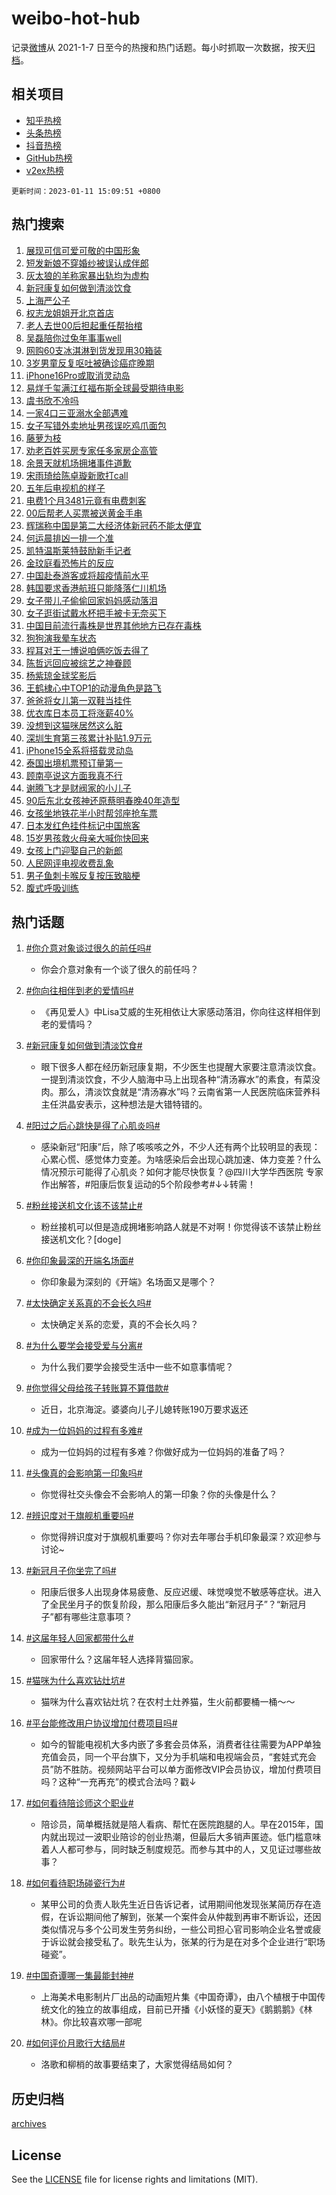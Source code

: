 # weibo-hot-hub

记录[微博](https://www.weibo.com)从 2021-1-7 日至今的热搜和热门话题。每小时抓取一次数据，按天[归档](archives)。

## 相关项目

- [知乎热榜](https://github.com/lonnyzhang423/zhihu-hot-hub)
- [头条热榜](https://github.com/lonnyzhang423/toutiao-hot-hub)
- [抖音热榜](https://github.com/lonnyzhang423/douyin-hot-hub)
- [GitHub热榜](https://github.com/lonnyzhang423/github-hot-hub)
- [v2ex热榜](https://github.com/lonnyzhang423/v2ex-hot-hub)


`更新时间：2023-01-11 15:09:51 +0800`

## 热门搜索

1. [展现可信可爱可敬的中国形象](https://m.weibo.cn/search?containerid=100103type%3D1%26t%3D10%26q%3D%23%E5%B1%95%E7%8E%B0%E5%8F%AF%E4%BF%A1%E5%8F%AF%E7%88%B1%E5%8F%AF%E6%95%AC%E7%9A%84%E4%B8%AD%E5%9B%BD%E5%BD%A2%E8%B1%A1%23&stream_entry_id=51&isnewpage=1&extparam=seat%3D1%26c_type%3D51%26cate%3D10103%26pos%3D0%26dgr%3D0%26filter_type%3Drealtimehot%26display_time%3D1673420990%26pre_seqid%3D167342099007393187528&luicode=10000011&lfid=106003type%253D25%2526t%253D3%2526disable_hot%253D1%2526filter_type%253Drealtimehot)
1. [短发新娘不穿婚纱被误认成伴郎](https://m.weibo.cn/search?containerid=100103type%3D1%26t%3D10%26q%3D%23%E7%9F%AD%E5%8F%91%E6%96%B0%E5%A8%98%E4%B8%8D%E7%A9%BF%E5%A9%9A%E7%BA%B1%E8%A2%AB%E8%AF%AF%E8%AE%A4%E6%88%90%E4%BC%B4%E9%83%8E%23&stream_entry_id=31&isnewpage=1&extparam=seat%3D1%26dgr%3D0%26realpos%3D1%26pos%3D0%26flag%3D2%26lcate%3D5001%26c_type%3D31%26cate%3D5001%26q%3D%2523%25E7%259F%25AD%25E5%258F%2591%25E6%2596%25B0%25E5%25A8%2598%25E4%25B8%258D%25E7%25A9%25BF%25E5%25A9%259A%25E7%25BA%25B1%25E8%25A2%25AB%25E8%25AF%25AF%25E8%25AE%25A4%25E6%2588%2590%25E4%25BC%25B4%25E9%2583%258E%2523%26band_rank%3D1%26stream_entry_id%3D31%26filter_type%3Drealtimehot%26display_time%3D1673420990%26pre_seqid%3D167342099007393187528&luicode=10000011&lfid=106003type%253D25%2526t%253D3%2526disable_hot%253D1%2526filter_type%253Drealtimehot)
1. [灰太狼的羊称家暴出轨均为虚构](https://m.weibo.cn/search?containerid=100103type%3D1%26t%3D10%26q%3D%23%E7%81%B0%E5%A4%AA%E7%8B%BC%E7%9A%84%E7%BE%8A%E7%A7%B0%E5%AE%B6%E6%9A%B4%E5%87%BA%E8%BD%A8%E5%9D%87%E4%B8%BA%E8%99%9A%E6%9E%84%23&stream_entry_id=31&isnewpage=1&extparam=seat%3D1%26dgr%3D0%26realpos%3D2%26pos%3D1%26flag%3D0%26lcate%3D5001%26c_type%3D31%26cate%3D5001%26q%3D%2523%25E7%2581%25B0%25E5%25A4%25AA%25E7%258B%25BC%25E7%259A%2584%25E7%25BE%258A%25E7%25A7%25B0%25E5%25AE%25B6%25E6%259A%25B4%25E5%2587%25BA%25E8%25BD%25A8%25E5%259D%2587%25E4%25B8%25BA%25E8%2599%259A%25E6%259E%2584%2523%26band_rank%3D2%26stream_entry_id%3D31%26filter_type%3Drealtimehot%26display_time%3D1673420990%26pre_seqid%3D167342099007393187528&luicode=10000011&lfid=106003type%253D25%2526t%253D3%2526disable_hot%253D1%2526filter_type%253Drealtimehot)
1. [新冠康复如何做到清淡饮食](https://m.weibo.cn/search?containerid=100103type%3D1%26t%3D10%26q%3D%23%E6%96%B0%E5%86%A0%E5%BA%B7%E5%A4%8D%E5%A6%82%E4%BD%95%E5%81%9A%E5%88%B0%E6%B8%85%E6%B7%A1%E9%A5%AE%E9%A3%9F%23&stream_entry_id=31&isnewpage=1&extparam=seat%3D1%26dgr%3D0%26realpos%3D3%26pos%3D2%26flag%3D0%26lcate%3D5001%26c_type%3D31%26cate%3D5001%26q%3D%2523%25E6%2596%25B0%25E5%2586%25A0%25E5%25BA%25B7%25E5%25A4%258D%25E5%25A6%2582%25E4%25BD%2595%25E5%2581%259A%25E5%2588%25B0%25E6%25B8%2585%25E6%25B7%25A1%25E9%25A5%25AE%25E9%25A3%259F%2523%26band_rank%3D3%26stream_entry_id%3D31%26filter_type%3Drealtimehot%26display_time%3D1673420990%26pre_seqid%3D167342099007393187528&luicode=10000011&lfid=106003type%253D25%2526t%253D3%2526disable_hot%253D1%2526filter_type%253Drealtimehot)
1. [上海严公子](https://m.weibo.cn/search?containerid=100103type%3D1%26t%3D10%26q%3D%23%E4%B8%8A%E6%B5%B7%E4%B8%A5%E5%85%AC%E5%AD%90%23&stream_entry_id=31&isnewpage=1&extparam=seat%3D1%26dgr%3D0%26realpos%3D4%26pos%3D3%26flag%3D1%26lcate%3D5001%26c_type%3D31%26cate%3D5001%26q%3D%2523%25E4%25B8%258A%25E6%25B5%25B7%25E4%25B8%25A5%25E5%2585%25AC%25E5%25AD%2590%2523%26band_rank%3D4%26stream_entry_id%3D31%26filter_type%3Drealtimehot%26display_time%3D1673420990%26pre_seqid%3D167342099007393187528&luicode=10000011&lfid=106003type%253D25%2526t%253D3%2526disable_hot%253D1%2526filter_type%253Drealtimehot)
1. [权志龙姐姐开北京首店](https://m.weibo.cn/search?containerid=100103type%3D1%26t%3D10%26q%3D%23%E6%9D%83%E5%BF%97%E9%BE%99%E5%A7%90%E5%A7%90%E5%BC%80%E5%8C%97%E4%BA%AC%E9%A6%96%E5%BA%97%23&stream_entry_id=31&isnewpage=1&extparam=seat%3D1%26dgr%3D0%26realpos%3D5%26pos%3D4%26flag%3D2%26lcate%3D5001%26c_type%3D31%26cate%3D5001%26q%3D%2523%25E6%259D%2583%25E5%25BF%2597%25E9%25BE%2599%25E5%25A7%2590%25E5%25A7%2590%25E5%25BC%2580%25E5%258C%2597%25E4%25BA%25AC%25E9%25A6%2596%25E5%25BA%2597%2523%26band_rank%3D5%26stream_entry_id%3D31%26filter_type%3Drealtimehot%26display_time%3D1673420990%26pre_seqid%3D167342099007393187528&luicode=10000011&lfid=106003type%253D25%2526t%253D3%2526disable_hot%253D1%2526filter_type%253Drealtimehot)
1. [老人去世00后担起重任帮抬棺](https://m.weibo.cn/search?containerid=100103type%3D1%26t%3D10%26q%3D%23%E8%80%81%E4%BA%BA%E5%8E%BB%E4%B8%9600%E5%90%8E%E6%8B%85%E8%B5%B7%E9%87%8D%E4%BB%BB%E5%B8%AE%E6%8A%AC%E6%A3%BA%23&stream_entry_id=31&isnewpage=1&extparam=seat%3D1%26dgr%3D0%26realpos%3D6%26pos%3D5%26flag%3D1%26lcate%3D5001%26c_type%3D31%26cate%3D5001%26q%3D%2523%25E8%2580%2581%25E4%25BA%25BA%25E5%258E%25BB%25E4%25B8%259600%25E5%2590%258E%25E6%258B%2585%25E8%25B5%25B7%25E9%2587%258D%25E4%25BB%25BB%25E5%25B8%25AE%25E6%258A%25AC%25E6%25A3%25BA%2523%26band_rank%3D6%26stream_entry_id%3D31%26filter_type%3Drealtimehot%26display_time%3D1673420990%26pre_seqid%3D167342099007393187528&luicode=10000011&lfid=106003type%253D25%2526t%253D3%2526disable_hot%253D1%2526filter_type%253Drealtimehot)
1. [吴磊陪你过兔年事事well](https://m.weibo.cn/search?containerid=100103type%3D1%26t%3D10%26q%3D%23%E5%90%B4%E7%A3%8A%E9%99%AA%E4%BD%A0%E8%BF%87%E5%85%94%E5%B9%B4%E4%BA%8B%E4%BA%8Bwell%23&stream_entry_id=31&isnewpage=1&extparam=seat%3D1%26dgr%3D0%26pos%3D6%26topic_ad%3D1%26lcate%3D5001%26c_type%3D31%26adid%3D177649%26cate%3D5001%26q%3D%2523%25E5%2590%25B4%25E7%25A3%258A%25E9%2599%25AA%25E4%25BD%25A0%25E8%25BF%2587%25E5%2585%2594%25E5%25B9%25B4%25E4%25BA%258B%25E4%25BA%258Bwell%2523%26band_rank%3D7%26stream_entry_id%3D31%26filter_type%3Drealtimehot%26display_time%3D1673420990%26pre_seqid%3D167342099007393187528&luicode=10000011&lfid=106003type%253D25%2526t%253D3%2526disable_hot%253D1%2526filter_type%253Drealtimehot)
1. [网购60支冰淇淋到货发现用30箱装](https://m.weibo.cn/search?containerid=100103type%3D1%26t%3D10%26q%3D%23%E7%BD%91%E8%B4%AD60%E6%94%AF%E5%86%B0%E6%B7%87%E6%B7%8B%E5%88%B0%E8%B4%A7%E5%8F%91%E7%8E%B0%E7%94%A830%E7%AE%B1%E8%A3%85%23&stream_entry_id=31&isnewpage=1&extparam=seat%3D1%26dgr%3D0%26realpos%3D7%26pos%3D7%26flag%3D0%26lcate%3D5001%26c_type%3D31%26cate%3D5001%26q%3D%2523%25E7%25BD%2591%25E8%25B4%25AD60%25E6%2594%25AF%25E5%2586%25B0%25E6%25B7%2587%25E6%25B7%258B%25E5%2588%25B0%25E8%25B4%25A7%25E5%258F%2591%25E7%258E%25B0%25E7%2594%25A830%25E7%25AE%25B1%25E8%25A3%2585%2523%26band_rank%3D7%26stream_entry_id%3D31%26filter_type%3Drealtimehot%26display_time%3D1673420990%26pre_seqid%3D167342099007393187528&luicode=10000011&lfid=106003type%253D25%2526t%253D3%2526disable_hot%253D1%2526filter_type%253Drealtimehot)
1. [3岁男童反复呕吐被确诊癌症晚期](https://m.weibo.cn/search?containerid=100103type%3D1%26t%3D10%26q%3D%233%E5%B2%81%E7%94%B7%E7%AB%A5%E5%8F%8D%E5%A4%8D%E5%91%95%E5%90%90%E8%A2%AB%E7%A1%AE%E8%AF%8A%E7%99%8C%E7%97%87%E6%99%9A%E6%9C%9F%23&stream_entry_id=31&isnewpage=1&extparam=seat%3D1%26dgr%3D0%26realpos%3D8%26pos%3D8%26flag%3D0%26lcate%3D5001%26c_type%3D31%26cate%3D5001%26q%3D%25233%25E5%25B2%2581%25E7%2594%25B7%25E7%25AB%25A5%25E5%258F%258D%25E5%25A4%258D%25E5%2591%2595%25E5%2590%2590%25E8%25A2%25AB%25E7%25A1%25AE%25E8%25AF%258A%25E7%2599%258C%25E7%2597%2587%25E6%2599%259A%25E6%259C%259F%2523%26band_rank%3D8%26stream_entry_id%3D31%26filter_type%3Drealtimehot%26display_time%3D1673420990%26pre_seqid%3D167342099007393187528&luicode=10000011&lfid=106003type%253D25%2526t%253D3%2526disable_hot%253D1%2526filter_type%253Drealtimehot)
1. [iPhone16Pro或取消灵动岛](https://m.weibo.cn/search?containerid=100103type%3D1%26t%3D10%26q%3D%23iPhone16Pro%E6%88%96%E5%8F%96%E6%B6%88%E7%81%B5%E5%8A%A8%E5%B2%9B%23&stream_entry_id=31&isnewpage=1&extparam=seat%3D1%26dgr%3D0%26realpos%3D9%26pos%3D9%26flag%3D2%26lcate%3D5001%26c_type%3D31%26cate%3D5001%26q%3D%2523iPhone16Pro%25E6%2588%2596%25E5%258F%2596%25E6%25B6%2588%25E7%2581%25B5%25E5%258A%25A8%25E5%25B2%259B%2523%26band_rank%3D9%26stream_entry_id%3D31%26filter_type%3Drealtimehot%26display_time%3D1673420990%26pre_seqid%3D167342099007393187528&luicode=10000011&lfid=106003type%253D25%2526t%253D3%2526disable_hot%253D1%2526filter_type%253Drealtimehot)
1. [易烊千玺满江红福布斯全球最受期待电影](https://m.weibo.cn/search?containerid=100103type%3D1%26t%3D10%26q%3D%23%E6%98%93%E7%83%8A%E5%8D%83%E7%8E%BA%E6%BB%A1%E6%B1%9F%E7%BA%A2%E7%A6%8F%E5%B8%83%E6%96%AF%E5%85%A8%E7%90%83%E6%9C%80%E5%8F%97%E6%9C%9F%E5%BE%85%E7%94%B5%E5%BD%B1%23&stream_entry_id=31&isnewpage=1&extparam=seat%3D1%26dgr%3D0%26realpos%3D10%26pos%3D10%26flag%3D1%26lcate%3D5001%26c_type%3D31%26cate%3D5001%26q%3D%2523%25E6%2598%2593%25E7%2583%258A%25E5%258D%2583%25E7%258E%25BA%25E6%25BB%25A1%25E6%25B1%259F%25E7%25BA%25A2%25E7%25A6%258F%25E5%25B8%2583%25E6%2596%25AF%25E5%2585%25A8%25E7%2590%2583%25E6%259C%2580%25E5%258F%2597%25E6%259C%259F%25E5%25BE%2585%25E7%2594%25B5%25E5%25BD%25B1%2523%26band_rank%3D10%26stream_entry_id%3D31%26filter_type%3Drealtimehot%26display_time%3D1673420990%26pre_seqid%3D167342099007393187528&luicode=10000011&lfid=106003type%253D25%2526t%253D3%2526disable_hot%253D1%2526filter_type%253Drealtimehot)
1. [虞书欣不冷吗](https://m.weibo.cn/search?containerid=100103type%3D1%26t%3D10%26q%3D%23%E8%99%9E%E4%B9%A6%E6%AC%A3%E4%B8%8D%E5%86%B7%E5%90%97%23&stream_entry_id=31&isnewpage=1&extparam=seat%3D1%26dgr%3D0%26realpos%3D11%26pos%3D11%26flag%3D1%26lcate%3D5001%26c_type%3D31%26cate%3D5001%26q%3D%2523%25E8%2599%259E%25E4%25B9%25A6%25E6%25AC%25A3%25E4%25B8%258D%25E5%2586%25B7%25E5%2590%2597%2523%26band_rank%3D11%26stream_entry_id%3D31%26filter_type%3Drealtimehot%26display_time%3D1673420990%26pre_seqid%3D167342099007393187528&luicode=10000011&lfid=106003type%253D25%2526t%253D3%2526disable_hot%253D1%2526filter_type%253Drealtimehot)
1. [一家4口三亚溺水全部遇难](https://m.weibo.cn/search?containerid=100103type%3D1%26t%3D10%26q%3D%23%E4%B8%80%E5%AE%B64%E5%8F%A3%E4%B8%89%E4%BA%9A%E6%BA%BA%E6%B0%B4%E5%85%A8%E9%83%A8%E9%81%87%E9%9A%BE%23&stream_entry_id=31&isnewpage=1&extparam=seat%3D1%26dgr%3D0%26realpos%3D12%26pos%3D12%26flag%3D2%26lcate%3D5001%26c_type%3D31%26cate%3D5001%26q%3D%2523%25E4%25B8%2580%25E5%25AE%25B64%25E5%258F%25A3%25E4%25B8%2589%25E4%25BA%259A%25E6%25BA%25BA%25E6%25B0%25B4%25E5%2585%25A8%25E9%2583%25A8%25E9%2581%2587%25E9%259A%25BE%2523%26band_rank%3D12%26stream_entry_id%3D31%26filter_type%3Drealtimehot%26display_time%3D1673420990%26pre_seqid%3D167342099007393187528&luicode=10000011&lfid=106003type%253D25%2526t%253D3%2526disable_hot%253D1%2526filter_type%253Drealtimehot)
1. [女子写错外卖地址男孩误吃鸡爪面包](https://m.weibo.cn/search?containerid=100103type%3D1%26t%3D10%26q%3D%23%E5%A5%B3%E5%AD%90%E5%86%99%E9%94%99%E5%A4%96%E5%8D%96%E5%9C%B0%E5%9D%80%E7%94%B7%E5%AD%A9%E8%AF%AF%E5%90%83%E9%B8%A1%E7%88%AA%E9%9D%A2%E5%8C%85%23&stream_entry_id=31&isnewpage=1&extparam=seat%3D1%26dgr%3D0%26realpos%3D13%26pos%3D13%26flag%3D1%26lcate%3D5001%26c_type%3D31%26cate%3D5001%26q%3D%2523%25E5%25A5%25B3%25E5%25AD%2590%25E5%2586%2599%25E9%2594%2599%25E5%25A4%2596%25E5%258D%2596%25E5%259C%25B0%25E5%259D%2580%25E7%2594%25B7%25E5%25AD%25A9%25E8%25AF%25AF%25E5%2590%2583%25E9%25B8%25A1%25E7%2588%25AA%25E9%259D%25A2%25E5%258C%2585%2523%26band_rank%3D13%26stream_entry_id%3D31%26filter_type%3Drealtimehot%26display_time%3D1673420990%26pre_seqid%3D167342099007393187528&luicode=10000011&lfid=106003type%253D25%2526t%253D3%2526disable_hot%253D1%2526filter_type%253Drealtimehot)
1. [藤萝为枝](https://m.weibo.cn/search?containerid=100103type%3D1%26t%3D10%26q%3D%E8%97%A4%E8%90%9D%E4%B8%BA%E6%9E%9D&stream_entry_id=31&isnewpage=1&extparam=seat%3D1%26dgr%3D0%26realpos%3D14%26pos%3D14%26flag%3D0%26lcate%3D5001%26c_type%3D31%26cate%3D5001%26q%3D%25E8%2597%25A4%25E8%2590%259D%25E4%25B8%25BA%25E6%259E%259D%26band_rank%3D14%26stream_entry_id%3D31%26filter_type%3Drealtimehot%26display_time%3D1673420990%26pre_seqid%3D167342099007393187528&luicode=10000011&lfid=106003type%253D25%2526t%253D3%2526disable_hot%253D1%2526filter_type%253Drealtimehot)
1. [劝老百姓买房专家任多家房企高管](https://m.weibo.cn/search?containerid=100103type%3D1%26t%3D10%26q%3D%23%E5%8A%9D%E8%80%81%E7%99%BE%E5%A7%93%E4%B9%B0%E6%88%BF%E4%B8%93%E5%AE%B6%E4%BB%BB%E5%A4%9A%E5%AE%B6%E6%88%BF%E4%BC%81%E9%AB%98%E7%AE%A1%23&stream_entry_id=31&isnewpage=1&extparam=seat%3D1%26dgr%3D0%26realpos%3D15%26pos%3D15%26flag%3D1%26lcate%3D5001%26c_type%3D31%26cate%3D5001%26q%3D%2523%25E5%258A%259D%25E8%2580%2581%25E7%2599%25BE%25E5%25A7%2593%25E4%25B9%25B0%25E6%2588%25BF%25E4%25B8%2593%25E5%25AE%25B6%25E4%25BB%25BB%25E5%25A4%259A%25E5%25AE%25B6%25E6%2588%25BF%25E4%25BC%2581%25E9%25AB%2598%25E7%25AE%25A1%2523%26band_rank%3D15%26stream_entry_id%3D31%26filter_type%3Drealtimehot%26display_time%3D1673420990%26pre_seqid%3D167342099007393187528&luicode=10000011&lfid=106003type%253D25%2526t%253D3%2526disable_hot%253D1%2526filter_type%253Drealtimehot)
1. [余景天就机场拥堵事件道歉](https://m.weibo.cn/search?containerid=100103type%3D1%26t%3D10%26q%3D%23%E4%BD%99%E6%99%AF%E5%A4%A9%E5%B0%B1%E6%9C%BA%E5%9C%BA%E6%8B%A5%E5%A0%B5%E4%BA%8B%E4%BB%B6%E9%81%93%E6%AD%89%23&stream_entry_id=31&isnewpage=1&extparam=seat%3D1%26dgr%3D0%26realpos%3D16%26pos%3D16%26flag%3D2%26lcate%3D5001%26c_type%3D31%26cate%3D5001%26q%3D%2523%25E4%25BD%2599%25E6%2599%25AF%25E5%25A4%25A9%25E5%25B0%25B1%25E6%259C%25BA%25E5%259C%25BA%25E6%258B%25A5%25E5%25A0%25B5%25E4%25BA%258B%25E4%25BB%25B6%25E9%2581%2593%25E6%25AD%2589%2523%26band_rank%3D16%26stream_entry_id%3D31%26filter_type%3Drealtimehot%26display_time%3D1673420990%26pre_seqid%3D167342099007393187528&luicode=10000011&lfid=106003type%253D25%2526t%253D3%2526disable_hot%253D1%2526filter_type%253Drealtimehot)
1. [宋雨琦给陈卓璇新歌打call](https://m.weibo.cn/search?containerid=100103type%3D1%26t%3D10%26q%3D%23%E5%AE%8B%E9%9B%A8%E7%90%A6%E7%BB%99%E9%99%88%E5%8D%93%E7%92%87%E6%96%B0%E6%AD%8C%E6%89%93call%23&stream_entry_id=31&isnewpage=1&extparam=seat%3D1%26dgr%3D0%26realpos%3D17%26pos%3D17%26flag%3D1%26lcate%3D5001%26c_type%3D31%26cate%3D5001%26q%3D%2523%25E5%25AE%258B%25E9%259B%25A8%25E7%2590%25A6%25E7%25BB%2599%25E9%2599%2588%25E5%258D%2593%25E7%2592%2587%25E6%2596%25B0%25E6%25AD%258C%25E6%2589%2593call%2523%26band_rank%3D17%26stream_entry_id%3D31%26filter_type%3Drealtimehot%26display_time%3D1673420990%26pre_seqid%3D167342099007393187528&luicode=10000011&lfid=106003type%253D25%2526t%253D3%2526disable_hot%253D1%2526filter_type%253Drealtimehot)
1. [五年后电视机的样子](https://m.weibo.cn/search?containerid=100103type%3D1%26t%3D10%26q%3D%23%E4%BA%94%E5%B9%B4%E5%90%8E%E7%94%B5%E8%A7%86%E6%9C%BA%E7%9A%84%E6%A0%B7%E5%AD%90%23&stream_entry_id=31&isnewpage=1&extparam=seat%3D1%26dgr%3D0%26realpos%3D18%26pos%3D18%26flag%3D1%26lcate%3D5001%26c_type%3D31%26cate%3D5001%26q%3D%2523%25E4%25BA%2594%25E5%25B9%25B4%25E5%2590%258E%25E7%2594%25B5%25E8%25A7%2586%25E6%259C%25BA%25E7%259A%2584%25E6%25A0%25B7%25E5%25AD%2590%2523%26band_rank%3D18%26stream_entry_id%3D31%26filter_type%3Drealtimehot%26display_time%3D1673420990%26pre_seqid%3D167342099007393187528&luicode=10000011&lfid=106003type%253D25%2526t%253D3%2526disable_hot%253D1%2526filter_type%253Drealtimehot)
1. [电费1个月3481元竟有电费刺客](https://m.weibo.cn/search?containerid=100103type%3D1%26t%3D10%26q%3D%23%E7%94%B5%E8%B4%B91%E4%B8%AA%E6%9C%883481%E5%85%83%E7%AB%9F%E6%9C%89%E7%94%B5%E8%B4%B9%E5%88%BA%E5%AE%A2%23&stream_entry_id=31&isnewpage=1&extparam=seat%3D1%26dgr%3D0%26realpos%3D19%26pos%3D19%26flag%3D2%26lcate%3D5001%26c_type%3D31%26cate%3D5001%26q%3D%2523%25E7%2594%25B5%25E8%25B4%25B91%25E4%25B8%25AA%25E6%259C%25883481%25E5%2585%2583%25E7%25AB%259F%25E6%259C%2589%25E7%2594%25B5%25E8%25B4%25B9%25E5%2588%25BA%25E5%25AE%25A2%2523%26band_rank%3D19%26stream_entry_id%3D31%26filter_type%3Drealtimehot%26display_time%3D1673420990%26pre_seqid%3D167342099007393187528&luicode=10000011&lfid=106003type%253D25%2526t%253D3%2526disable_hot%253D1%2526filter_type%253Drealtimehot)
1. [00后帮老人买票被送黄金手串](https://m.weibo.cn/search?containerid=100103type%3D1%26t%3D10%26q%3D%2300%E5%90%8E%E5%B8%AE%E8%80%81%E4%BA%BA%E4%B9%B0%E7%A5%A8%E8%A2%AB%E9%80%81%E9%BB%84%E9%87%91%E6%89%8B%E4%B8%B2%23&stream_entry_id=31&isnewpage=1&extparam=seat%3D1%26dgr%3D0%26realpos%3D20%26pos%3D20%26flag%3D1%26lcate%3D5001%26c_type%3D31%26cate%3D5001%26q%3D%252300%25E5%2590%258E%25E5%25B8%25AE%25E8%2580%2581%25E4%25BA%25BA%25E4%25B9%25B0%25E7%25A5%25A8%25E8%25A2%25AB%25E9%2580%2581%25E9%25BB%2584%25E9%2587%2591%25E6%2589%258B%25E4%25B8%25B2%2523%26band_rank%3D20%26stream_entry_id%3D31%26filter_type%3Drealtimehot%26display_time%3D1673420990%26pre_seqid%3D167342099007393187528&luicode=10000011&lfid=106003type%253D25%2526t%253D3%2526disable_hot%253D1%2526filter_type%253Drealtimehot)
1. [辉瑞称中国是第二大经济体新冠药不能太便宜](https://m.weibo.cn/search?containerid=100103type%3D1%26t%3D10%26q%3D%23%E8%BE%89%E7%91%9E%E7%A7%B0%E4%B8%AD%E5%9B%BD%E6%98%AF%E7%AC%AC%E4%BA%8C%E5%A4%A7%E7%BB%8F%E6%B5%8E%E4%BD%93%E6%96%B0%E5%86%A0%E8%8D%AF%E4%B8%8D%E8%83%BD%E5%A4%AA%E4%BE%BF%E5%AE%9C%23&stream_entry_id=31&isnewpage=1&extparam=seat%3D1%26dgr%3D0%26realpos%3D21%26pos%3D21%26flag%3D0%26lcate%3D5001%26c_type%3D31%26cate%3D5001%26q%3D%2523%25E8%25BE%2589%25E7%2591%259E%25E7%25A7%25B0%25E4%25B8%25AD%25E5%259B%25BD%25E6%2598%25AF%25E7%25AC%25AC%25E4%25BA%258C%25E5%25A4%25A7%25E7%25BB%258F%25E6%25B5%258E%25E4%25BD%2593%25E6%2596%25B0%25E5%2586%25A0%25E8%258D%25AF%25E4%25B8%258D%25E8%2583%25BD%25E5%25A4%25AA%25E4%25BE%25BF%25E5%25AE%259C%2523%26band_rank%3D21%26stream_entry_id%3D31%26filter_type%3Drealtimehot%26display_time%3D1673420990%26pre_seqid%3D167342099007393187528&luicode=10000011&lfid=106003type%253D25%2526t%253D3%2526disable_hot%253D1%2526filter_type%253Drealtimehot)
1. [何运晨排凶一排一个准](https://m.weibo.cn/search?containerid=100103type%3D1%26t%3D10%26q%3D%23%E4%BD%95%E8%BF%90%E6%99%A8%E6%8E%92%E5%87%B6%E4%B8%80%E6%8E%92%E4%B8%80%E4%B8%AA%E5%87%86%23&stream_entry_id=31&isnewpage=1&extparam=seat%3D1%26dgr%3D0%26realpos%3D22%26pos%3D22%26flag%3D1%26lcate%3D5001%26c_type%3D31%26cate%3D5001%26q%3D%2523%25E4%25BD%2595%25E8%25BF%2590%25E6%2599%25A8%25E6%258E%2592%25E5%2587%25B6%25E4%25B8%2580%25E6%258E%2592%25E4%25B8%2580%25E4%25B8%25AA%25E5%2587%2586%2523%26band_rank%3D22%26stream_entry_id%3D31%26filter_type%3Drealtimehot%26display_time%3D1673420990%26pre_seqid%3D167342099007393187528&luicode=10000011&lfid=106003type%253D25%2526t%253D3%2526disable_hot%253D1%2526filter_type%253Drealtimehot)
1. [凯特温斯莱特鼓励新手记者](https://m.weibo.cn/search?containerid=100103type%3D1%26t%3D10%26q%3D%23%E5%87%AF%E7%89%B9%E6%B8%A9%E6%96%AF%E8%8E%B1%E7%89%B9%E9%BC%93%E5%8A%B1%E6%96%B0%E6%89%8B%E8%AE%B0%E8%80%85%23&stream_entry_id=31&isnewpage=1&extparam=seat%3D1%26dgr%3D0%26realpos%3D23%26pos%3D23%26flag%3D1%26lcate%3D5001%26c_type%3D31%26cate%3D5001%26q%3D%2523%25E5%2587%25AF%25E7%2589%25B9%25E6%25B8%25A9%25E6%2596%25AF%25E8%258E%25B1%25E7%2589%25B9%25E9%25BC%2593%25E5%258A%25B1%25E6%2596%25B0%25E6%2589%258B%25E8%25AE%25B0%25E8%2580%2585%2523%26band_rank%3D23%26stream_entry_id%3D31%26filter_type%3Drealtimehot%26display_time%3D1673420990%26pre_seqid%3D167342099007393187528&luicode=10000011&lfid=106003type%253D25%2526t%253D3%2526disable_hot%253D1%2526filter_type%253Drealtimehot)
1. [金玟庭看恐怖片的反应](https://m.weibo.cn/search?containerid=100103type%3D1%26t%3D10%26q%3D%23%E9%87%91%E7%8E%9F%E5%BA%AD%E7%9C%8B%E6%81%90%E6%80%96%E7%89%87%E7%9A%84%E5%8F%8D%E5%BA%94%23&stream_entry_id=31&isnewpage=1&extparam=seat%3D1%26dgr%3D0%26realpos%3D24%26pos%3D24%26flag%3D1%26lcate%3D5001%26c_type%3D31%26cate%3D5001%26q%3D%2523%25E9%2587%2591%25E7%258E%259F%25E5%25BA%25AD%25E7%259C%258B%25E6%2581%2590%25E6%2580%2596%25E7%2589%2587%25E7%259A%2584%25E5%258F%258D%25E5%25BA%2594%2523%26band_rank%3D24%26stream_entry_id%3D31%26filter_type%3Drealtimehot%26display_time%3D1673420990%26pre_seqid%3D167342099007393187528&luicode=10000011&lfid=106003type%253D25%2526t%253D3%2526disable_hot%253D1%2526filter_type%253Drealtimehot)
1. [中国赴泰游客或将超疫情前水平](https://m.weibo.cn/search?containerid=100103type%3D1%26t%3D10%26q%3D%23%E4%B8%AD%E5%9B%BD%E8%B5%B4%E6%B3%B0%E6%B8%B8%E5%AE%A2%E6%88%96%E5%B0%86%E8%B6%85%E7%96%AB%E6%83%85%E5%89%8D%E6%B0%B4%E5%B9%B3%23&stream_entry_id=31&isnewpage=1&extparam=seat%3D1%26dgr%3D0%26realpos%3D25%26pos%3D25%26flag%3D1%26lcate%3D5001%26c_type%3D31%26cate%3D5001%26q%3D%2523%25E4%25B8%25AD%25E5%259B%25BD%25E8%25B5%25B4%25E6%25B3%25B0%25E6%25B8%25B8%25E5%25AE%25A2%25E6%2588%2596%25E5%25B0%2586%25E8%25B6%2585%25E7%2596%25AB%25E6%2583%2585%25E5%2589%258D%25E6%25B0%25B4%25E5%25B9%25B3%2523%26band_rank%3D25%26stream_entry_id%3D31%26filter_type%3Drealtimehot%26display_time%3D1673420990%26pre_seqid%3D167342099007393187528&luicode=10000011&lfid=106003type%253D25%2526t%253D3%2526disable_hot%253D1%2526filter_type%253Drealtimehot)
1. [韩国要求香港航班只能降落仁川机场](https://m.weibo.cn/search?containerid=100103type%3D1%26t%3D10%26q%3D%23%E9%9F%A9%E5%9B%BD%E8%A6%81%E6%B1%82%E9%A6%99%E6%B8%AF%E8%88%AA%E7%8F%AD%E5%8F%AA%E8%83%BD%E9%99%8D%E8%90%BD%E4%BB%81%E5%B7%9D%E6%9C%BA%E5%9C%BA%23&stream_entry_id=31&isnewpage=1&extparam=seat%3D1%26dgr%3D0%26realpos%3D26%26pos%3D26%26flag%3D0%26lcate%3D5001%26c_type%3D31%26cate%3D5001%26q%3D%2523%25E9%259F%25A9%25E5%259B%25BD%25E8%25A6%2581%25E6%25B1%2582%25E9%25A6%2599%25E6%25B8%25AF%25E8%2588%25AA%25E7%258F%25AD%25E5%258F%25AA%25E8%2583%25BD%25E9%2599%258D%25E8%2590%25BD%25E4%25BB%2581%25E5%25B7%259D%25E6%259C%25BA%25E5%259C%25BA%2523%26band_rank%3D26%26stream_entry_id%3D31%26filter_type%3Drealtimehot%26display_time%3D1673420990%26pre_seqid%3D167342099007393187528&luicode=10000011&lfid=106003type%253D25%2526t%253D3%2526disable_hot%253D1%2526filter_type%253Drealtimehot)
1. [女子带儿子偷偷回家妈妈感动落泪](https://m.weibo.cn/search?containerid=100103type%3D1%26t%3D10%26q%3D%23%E5%A5%B3%E5%AD%90%E5%B8%A6%E5%84%BF%E5%AD%90%E5%81%B7%E5%81%B7%E5%9B%9E%E5%AE%B6%E5%A6%88%E5%A6%88%E6%84%9F%E5%8A%A8%E8%90%BD%E6%B3%AA%23&stream_entry_id=31&isnewpage=1&extparam=seat%3D1%26dgr%3D0%26realpos%3D27%26pos%3D27%26flag%3D1%26lcate%3D5001%26c_type%3D31%26cate%3D5001%26q%3D%2523%25E5%25A5%25B3%25E5%25AD%2590%25E5%25B8%25A6%25E5%2584%25BF%25E5%25AD%2590%25E5%2581%25B7%25E5%2581%25B7%25E5%259B%259E%25E5%25AE%25B6%25E5%25A6%2588%25E5%25A6%2588%25E6%2584%259F%25E5%258A%25A8%25E8%2590%25BD%25E6%25B3%25AA%2523%26band_rank%3D27%26stream_entry_id%3D31%26filter_type%3Drealtimehot%26display_time%3D1673420990%26pre_seqid%3D167342099007393187528&luicode=10000011&lfid=106003type%253D25%2526t%253D3%2526disable_hot%253D1%2526filter_type%253Drealtimehot)
1. [女子逛街试戴水杯把手被卡无奈买下](https://m.weibo.cn/search?containerid=100103type%3D1%26t%3D10%26q%3D%23%E5%A5%B3%E5%AD%90%E9%80%9B%E8%A1%97%E8%AF%95%E6%88%B4%E6%B0%B4%E6%9D%AF%E6%8A%8A%E6%89%8B%E8%A2%AB%E5%8D%A1%E6%97%A0%E5%A5%88%E4%B9%B0%E4%B8%8B%23&stream_entry_id=31&isnewpage=1&extparam=seat%3D1%26dgr%3D0%26realpos%3D28%26pos%3D28%26flag%3D1%26lcate%3D5001%26c_type%3D31%26cate%3D5001%26q%3D%2523%25E5%25A5%25B3%25E5%25AD%2590%25E9%2580%259B%25E8%25A1%2597%25E8%25AF%2595%25E6%2588%25B4%25E6%25B0%25B4%25E6%259D%25AF%25E6%258A%258A%25E6%2589%258B%25E8%25A2%25AB%25E5%258D%25A1%25E6%2597%25A0%25E5%25A5%2588%25E4%25B9%25B0%25E4%25B8%258B%2523%26band_rank%3D28%26stream_entry_id%3D31%26filter_type%3Drealtimehot%26display_time%3D1673420990%26pre_seqid%3D167342099007393187528&luicode=10000011&lfid=106003type%253D25%2526t%253D3%2526disable_hot%253D1%2526filter_type%253Drealtimehot)
1. [中国目前流行毒株是世界其他地方已存在毒株](https://m.weibo.cn/search?containerid=100103type%3D1%26t%3D10%26q%3D%23%E4%B8%AD%E5%9B%BD%E7%9B%AE%E5%89%8D%E6%B5%81%E8%A1%8C%E6%AF%92%E6%A0%AA%E6%98%AF%E4%B8%96%E7%95%8C%E5%85%B6%E4%BB%96%E5%9C%B0%E6%96%B9%E5%B7%B2%E5%AD%98%E5%9C%A8%E6%AF%92%E6%A0%AA%23&stream_entry_id=31&isnewpage=1&extparam=seat%3D1%26dgr%3D0%26realpos%3D29%26pos%3D29%26flag%3D0%26lcate%3D5001%26c_type%3D31%26cate%3D5001%26q%3D%2523%25E4%25B8%25AD%25E5%259B%25BD%25E7%259B%25AE%25E5%2589%258D%25E6%25B5%2581%25E8%25A1%258C%25E6%25AF%2592%25E6%25A0%25AA%25E6%2598%25AF%25E4%25B8%2596%25E7%2595%258C%25E5%2585%25B6%25E4%25BB%2596%25E5%259C%25B0%25E6%2596%25B9%25E5%25B7%25B2%25E5%25AD%2598%25E5%259C%25A8%25E6%25AF%2592%25E6%25A0%25AA%2523%26band_rank%3D29%26stream_entry_id%3D31%26filter_type%3Drealtimehot%26display_time%3D1673420990%26pre_seqid%3D167342099007393187528&luicode=10000011&lfid=106003type%253D25%2526t%253D3%2526disable_hot%253D1%2526filter_type%253Drealtimehot)
1. [狗狗演我晕车状态](https://m.weibo.cn/search?containerid=100103type%3D1%26t%3D10%26q%3D%23%E7%8B%97%E7%8B%97%E6%BC%94%E6%88%91%E6%99%95%E8%BD%A6%E7%8A%B6%E6%80%81%23&stream_entry_id=31&isnewpage=1&extparam=seat%3D1%26dgr%3D0%26realpos%3D30%26pos%3D30%26flag%3D1%26lcate%3D5001%26c_type%3D31%26cate%3D5001%26q%3D%2523%25E7%258B%2597%25E7%258B%2597%25E6%25BC%2594%25E6%2588%2591%25E6%2599%2595%25E8%25BD%25A6%25E7%258A%25B6%25E6%2580%2581%2523%26band_rank%3D30%26stream_entry_id%3D31%26filter_type%3Drealtimehot%26display_time%3D1673420990%26pre_seqid%3D167342099007393187528&luicode=10000011&lfid=106003type%253D25%2526t%253D3%2526disable_hot%253D1%2526filter_type%253Drealtimehot)
1. [程耳对王一博说咱俩吃饭去得了](https://m.weibo.cn/search?containerid=100103type%3D1%26t%3D10%26q%3D%23%E7%A8%8B%E8%80%B3%E5%AF%B9%E7%8E%8B%E4%B8%80%E5%8D%9A%E8%AF%B4%E5%92%B1%E4%BF%A9%E5%90%83%E9%A5%AD%E5%8E%BB%E5%BE%97%E4%BA%86%23&stream_entry_id=31&isnewpage=1&extparam=seat%3D1%26dgr%3D0%26realpos%3D31%26pos%3D31%26flag%3D0%26lcate%3D5001%26c_type%3D31%26cate%3D5001%26q%3D%2523%25E7%25A8%258B%25E8%2580%25B3%25E5%25AF%25B9%25E7%258E%258B%25E4%25B8%2580%25E5%258D%259A%25E8%25AF%25B4%25E5%2592%25B1%25E4%25BF%25A9%25E5%2590%2583%25E9%25A5%25AD%25E5%258E%25BB%25E5%25BE%2597%25E4%25BA%2586%2523%26band_rank%3D31%26stream_entry_id%3D31%26filter_type%3Drealtimehot%26display_time%3D1673420990%26pre_seqid%3D167342099007393187528&luicode=10000011&lfid=106003type%253D25%2526t%253D3%2526disable_hot%253D1%2526filter_type%253Drealtimehot)
1. [陈哲远回应被综艺之神眷顾](https://m.weibo.cn/search?containerid=100103type%3D1%26t%3D10%26q%3D%23%E9%99%88%E5%93%B2%E8%BF%9C%E5%9B%9E%E5%BA%94%E8%A2%AB%E7%BB%BC%E8%89%BA%E4%B9%8B%E7%A5%9E%E7%9C%B7%E9%A1%BE%23&stream_entry_id=31&isnewpage=1&extparam=seat%3D1%26dgr%3D0%26realpos%3D32%26pos%3D32%26flag%3D1%26lcate%3D5001%26c_type%3D31%26cate%3D5001%26q%3D%2523%25E9%2599%2588%25E5%2593%25B2%25E8%25BF%259C%25E5%259B%259E%25E5%25BA%2594%25E8%25A2%25AB%25E7%25BB%25BC%25E8%2589%25BA%25E4%25B9%258B%25E7%25A5%259E%25E7%259C%25B7%25E9%25A1%25BE%2523%26band_rank%3D32%26stream_entry_id%3D31%26filter_type%3Drealtimehot%26display_time%3D1673420990%26pre_seqid%3D167342099007393187528&luicode=10000011&lfid=106003type%253D25%2526t%253D3%2526disable_hot%253D1%2526filter_type%253Drealtimehot)
1. [杨紫琼金球奖影后](https://m.weibo.cn/search?containerid=100103type%3D1%26t%3D10%26q%3D%23%E6%9D%A8%E7%B4%AB%E7%90%BC%E9%87%91%E7%90%83%E5%A5%96%E5%BD%B1%E5%90%8E%23&stream_entry_id=31&isnewpage=1&extparam=seat%3D1%26dgr%3D0%26realpos%3D33%26pos%3D33%26flag%3D0%26lcate%3D5001%26c_type%3D31%26cate%3D5001%26q%3D%2523%25E6%259D%25A8%25E7%25B4%25AB%25E7%2590%25BC%25E9%2587%2591%25E7%2590%2583%25E5%25A5%2596%25E5%25BD%25B1%25E5%2590%258E%2523%26band_rank%3D33%26stream_entry_id%3D31%26filter_type%3Drealtimehot%26display_time%3D1673420990%26pre_seqid%3D167342099007393187528&luicode=10000011&lfid=106003type%253D25%2526t%253D3%2526disable_hot%253D1%2526filter_type%253Drealtimehot)
1. [王鹤棣心中TOP1的动漫角色是路飞](https://m.weibo.cn/search?containerid=100103type%3D1%26t%3D10%26q%3D%23%E7%8E%8B%E9%B9%A4%E6%A3%A3%E5%BF%83%E4%B8%ADTOP1%E7%9A%84%E5%8A%A8%E6%BC%AB%E8%A7%92%E8%89%B2%E6%98%AF%E8%B7%AF%E9%A3%9E%23&stream_entry_id=31&isnewpage=1&extparam=seat%3D1%26dgr%3D0%26realpos%3D34%26pos%3D34%26flag%3D1%26lcate%3D5001%26c_type%3D31%26cate%3D5001%26q%3D%2523%25E7%258E%258B%25E9%25B9%25A4%25E6%25A3%25A3%25E5%25BF%2583%25E4%25B8%25ADTOP1%25E7%259A%2584%25E5%258A%25A8%25E6%25BC%25AB%25E8%25A7%2592%25E8%2589%25B2%25E6%2598%25AF%25E8%25B7%25AF%25E9%25A3%259E%2523%26band_rank%3D34%26stream_entry_id%3D31%26filter_type%3Drealtimehot%26display_time%3D1673420990%26pre_seqid%3D167342099007393187528&luicode=10000011&lfid=106003type%253D25%2526t%253D3%2526disable_hot%253D1%2526filter_type%253Drealtimehot)
1. [爸爸将女儿第一双鞋当挂件](https://m.weibo.cn/search?containerid=100103type%3D1%26t%3D10%26q%3D%23%E7%88%B8%E7%88%B8%E5%B0%86%E5%A5%B3%E5%84%BF%E7%AC%AC%E4%B8%80%E5%8F%8C%E9%9E%8B%E5%BD%93%E6%8C%82%E4%BB%B6%23&stream_entry_id=31&isnewpage=1&extparam=seat%3D1%26dgr%3D0%26realpos%3D35%26pos%3D35%26flag%3D1%26lcate%3D5001%26c_type%3D31%26cate%3D5001%26q%3D%2523%25E7%2588%25B8%25E7%2588%25B8%25E5%25B0%2586%25E5%25A5%25B3%25E5%2584%25BF%25E7%25AC%25AC%25E4%25B8%2580%25E5%258F%258C%25E9%259E%258B%25E5%25BD%2593%25E6%258C%2582%25E4%25BB%25B6%2523%26band_rank%3D35%26stream_entry_id%3D31%26filter_type%3Drealtimehot%26display_time%3D1673420990%26pre_seqid%3D167342099007393187528&luicode=10000011&lfid=106003type%253D25%2526t%253D3%2526disable_hot%253D1%2526filter_type%253Drealtimehot)
1. [优衣库日本员工将涨薪40%](https://m.weibo.cn/search?containerid=100103type%3D1%26t%3D10%26q%3D%23%E4%BC%98%E8%A1%A3%E5%BA%93%E6%97%A5%E6%9C%AC%E5%91%98%E5%B7%A5%E5%B0%86%E6%B6%A8%E8%96%AA40%25%23&stream_entry_id=31&isnewpage=1&extparam=seat%3D1%26dgr%3D0%26realpos%3D36%26pos%3D36%26flag%3D0%26lcate%3D5001%26c_type%3D31%26cate%3D5001%26q%3D%2523%25E4%25BC%2598%25E8%25A1%25A3%25E5%25BA%2593%25E6%2597%25A5%25E6%259C%25AC%25E5%2591%2598%25E5%25B7%25A5%25E5%25B0%2586%25E6%25B6%25A8%25E8%2596%25AA40%2525%2523%26band_rank%3D36%26stream_entry_id%3D31%26filter_type%3Drealtimehot%26display_time%3D1673420990%26pre_seqid%3D167342099007393187528&luicode=10000011&lfid=106003type%253D25%2526t%253D3%2526disable_hot%253D1%2526filter_type%253Drealtimehot)
1. [没想到这猫咪居然这么脏](https://m.weibo.cn/search?containerid=100103type%3D1%26t%3D10%26q%3D%23%E6%B2%A1%E6%83%B3%E5%88%B0%E8%BF%99%E7%8C%AB%E5%92%AA%E5%B1%85%E7%84%B6%E8%BF%99%E4%B9%88%E8%84%8F%23&stream_entry_id=31&isnewpage=1&extparam=seat%3D1%26dgr%3D0%26realpos%3D37%26pos%3D37%26flag%3D0%26lcate%3D5001%26c_type%3D31%26cate%3D5001%26q%3D%2523%25E6%25B2%25A1%25E6%2583%25B3%25E5%2588%25B0%25E8%25BF%2599%25E7%258C%25AB%25E5%2592%25AA%25E5%25B1%2585%25E7%2584%25B6%25E8%25BF%2599%25E4%25B9%2588%25E8%2584%258F%2523%26band_rank%3D37%26stream_entry_id%3D31%26filter_type%3Drealtimehot%26display_time%3D1673420990%26pre_seqid%3D167342099007393187528&luicode=10000011&lfid=106003type%253D25%2526t%253D3%2526disable_hot%253D1%2526filter_type%253Drealtimehot)
1. [深圳生育第三孩累计补贴1.9万元](https://m.weibo.cn/search?containerid=100103type%3D1%26t%3D10%26q%3D%23%E6%B7%B1%E5%9C%B3%E7%94%9F%E8%82%B2%E7%AC%AC%E4%B8%89%E5%AD%A9%E7%B4%AF%E8%AE%A1%E8%A1%A5%E8%B4%B41.9%E4%B8%87%E5%85%83%23&stream_entry_id=31&isnewpage=1&extparam=seat%3D1%26dgr%3D0%26realpos%3D38%26pos%3D38%26flag%3D0%26lcate%3D5001%26c_type%3D31%26cate%3D5001%26q%3D%2523%25E6%25B7%25B1%25E5%259C%25B3%25E7%2594%259F%25E8%2582%25B2%25E7%25AC%25AC%25E4%25B8%2589%25E5%25AD%25A9%25E7%25B4%25AF%25E8%25AE%25A1%25E8%25A1%25A5%25E8%25B4%25B41.9%25E4%25B8%2587%25E5%2585%2583%2523%26band_rank%3D38%26stream_entry_id%3D31%26filter_type%3Drealtimehot%26display_time%3D1673420990%26pre_seqid%3D167342099007393187528&luicode=10000011&lfid=106003type%253D25%2526t%253D3%2526disable_hot%253D1%2526filter_type%253Drealtimehot)
1. [iPhone15全系将搭载灵动岛](https://m.weibo.cn/search?containerid=100103type%3D1%26t%3D10%26q%3D%23iPhone15%E5%85%A8%E7%B3%BB%E5%B0%86%E6%90%AD%E8%BD%BD%E7%81%B5%E5%8A%A8%E5%B2%9B%23&stream_entry_id=31&isnewpage=1&extparam=seat%3D1%26dgr%3D0%26realpos%3D39%26pos%3D39%26flag%3D0%26lcate%3D5001%26c_type%3D31%26cate%3D5001%26q%3D%2523iPhone15%25E5%2585%25A8%25E7%25B3%25BB%25E5%25B0%2586%25E6%2590%25AD%25E8%25BD%25BD%25E7%2581%25B5%25E5%258A%25A8%25E5%25B2%259B%2523%26band_rank%3D39%26stream_entry_id%3D31%26filter_type%3Drealtimehot%26display_time%3D1673420990%26pre_seqid%3D167342099007393187528&luicode=10000011&lfid=106003type%253D25%2526t%253D3%2526disable_hot%253D1%2526filter_type%253Drealtimehot)
1. [泰国出境机票预订量第一](https://m.weibo.cn/search?containerid=100103type%3D1%26t%3D10%26q%3D%23%E6%B3%B0%E5%9B%BD%E5%87%BA%E5%A2%83%E6%9C%BA%E7%A5%A8%E9%A2%84%E8%AE%A2%E9%87%8F%E7%AC%AC%E4%B8%80%23&stream_entry_id=31&isnewpage=1&extparam=seat%3D1%26dgr%3D0%26realpos%3D40%26pos%3D40%26flag%3D0%26lcate%3D5001%26c_type%3D31%26cate%3D5001%26q%3D%2523%25E6%25B3%25B0%25E5%259B%25BD%25E5%2587%25BA%25E5%25A2%2583%25E6%259C%25BA%25E7%25A5%25A8%25E9%25A2%2584%25E8%25AE%25A2%25E9%2587%258F%25E7%25AC%25AC%25E4%25B8%2580%2523%26band_rank%3D40%26stream_entry_id%3D31%26filter_type%3Drealtimehot%26display_time%3D1673420990%26pre_seqid%3D167342099007393187528&luicode=10000011&lfid=106003type%253D25%2526t%253D3%2526disable_hot%253D1%2526filter_type%253Drealtimehot)
1. [顾南亭说这方面我真不行](https://m.weibo.cn/search?containerid=100103type%3D1%26t%3D10%26q%3D%23%E9%A1%BE%E5%8D%97%E4%BA%AD%E8%AF%B4%E8%BF%99%E6%96%B9%E9%9D%A2%E6%88%91%E7%9C%9F%E4%B8%8D%E8%A1%8C%23&stream_entry_id=31&isnewpage=1&extparam=seat%3D1%26dgr%3D0%26realpos%3D41%26pos%3D41%26flag%3D1%26lcate%3D5001%26c_type%3D31%26cate%3D5001%26q%3D%2523%25E9%25A1%25BE%25E5%258D%2597%25E4%25BA%25AD%25E8%25AF%25B4%25E8%25BF%2599%25E6%2596%25B9%25E9%259D%25A2%25E6%2588%2591%25E7%259C%259F%25E4%25B8%258D%25E8%25A1%258C%2523%26band_rank%3D41%26stream_entry_id%3D31%26filter_type%3Drealtimehot%26display_time%3D1673420990%26pre_seqid%3D167342099007393187528&luicode=10000011&lfid=106003type%253D25%2526t%253D3%2526disable_hot%253D1%2526filter_type%253Drealtimehot)
1. [谢腾飞才是财阀家的小儿子](https://m.weibo.cn/search?containerid=100103type%3D1%26t%3D10%26q%3D%23%E8%B0%A2%E8%85%BE%E9%A3%9E%E6%89%8D%E6%98%AF%E8%B4%A2%E9%98%80%E5%AE%B6%E7%9A%84%E5%B0%8F%E5%84%BF%E5%AD%90%23&stream_entry_id=31&isnewpage=1&extparam=seat%3D1%26dgr%3D0%26realpos%3D42%26pos%3D42%26flag%3D1%26lcate%3D5001%26c_type%3D31%26cate%3D5001%26q%3D%2523%25E8%25B0%25A2%25E8%2585%25BE%25E9%25A3%259E%25E6%2589%258D%25E6%2598%25AF%25E8%25B4%25A2%25E9%2598%2580%25E5%25AE%25B6%25E7%259A%2584%25E5%25B0%258F%25E5%2584%25BF%25E5%25AD%2590%2523%26band_rank%3D42%26stream_entry_id%3D31%26filter_type%3Drealtimehot%26display_time%3D1673420990%26pre_seqid%3D167342099007393187528&luicode=10000011&lfid=106003type%253D25%2526t%253D3%2526disable_hot%253D1%2526filter_type%253Drealtimehot)
1. [90后东北女孩神还原蔡明春晚40年造型](https://m.weibo.cn/search?containerid=100103type%3D1%26t%3D10%26q%3D%2390%E5%90%8E%E4%B8%9C%E5%8C%97%E5%A5%B3%E5%AD%A9%E7%A5%9E%E8%BF%98%E5%8E%9F%E8%94%A1%E6%98%8E%E6%98%A5%E6%99%9A40%E5%B9%B4%E9%80%A0%E5%9E%8B%23&stream_entry_id=31&isnewpage=1&extparam=seat%3D1%26dgr%3D0%26realpos%3D43%26pos%3D43%26flag%3D1%26lcate%3D5001%26c_type%3D31%26cate%3D5001%26q%3D%252390%25E5%2590%258E%25E4%25B8%259C%25E5%258C%2597%25E5%25A5%25B3%25E5%25AD%25A9%25E7%25A5%259E%25E8%25BF%2598%25E5%258E%259F%25E8%2594%25A1%25E6%2598%258E%25E6%2598%25A5%25E6%2599%259A40%25E5%25B9%25B4%25E9%2580%25A0%25E5%259E%258B%2523%26band_rank%3D43%26stream_entry_id%3D31%26filter_type%3Drealtimehot%26display_time%3D1673420990%26pre_seqid%3D167342099007393187528&luicode=10000011&lfid=106003type%253D25%2526t%253D3%2526disable_hot%253D1%2526filter_type%253Drealtimehot)
1. [女孩坐地铁花半小时帮邻座抢车票](https://m.weibo.cn/search?containerid=100103type%3D1%26t%3D10%26q%3D%23%E5%A5%B3%E5%AD%A9%E5%9D%90%E5%9C%B0%E9%93%81%E8%8A%B1%E5%8D%8A%E5%B0%8F%E6%97%B6%E5%B8%AE%E9%82%BB%E5%BA%A7%E6%8A%A2%E8%BD%A6%E7%A5%A8%23&stream_entry_id=31&isnewpage=1&extparam=seat%3D1%26dgr%3D0%26realpos%3D44%26pos%3D44%26flag%3D1%26lcate%3D5001%26c_type%3D31%26cate%3D5001%26q%3D%2523%25E5%25A5%25B3%25E5%25AD%25A9%25E5%259D%2590%25E5%259C%25B0%25E9%2593%2581%25E8%258A%25B1%25E5%258D%258A%25E5%25B0%258F%25E6%2597%25B6%25E5%25B8%25AE%25E9%2582%25BB%25E5%25BA%25A7%25E6%258A%25A2%25E8%25BD%25A6%25E7%25A5%25A8%2523%26band_rank%3D44%26stream_entry_id%3D31%26filter_type%3Drealtimehot%26display_time%3D1673420990%26pre_seqid%3D167342099007393187528&luicode=10000011&lfid=106003type%253D25%2526t%253D3%2526disable_hot%253D1%2526filter_type%253Drealtimehot)
1. [日本发红色挂件标记中国旅客](https://m.weibo.cn/search?containerid=100103type%3D1%26t%3D10%26q%3D%23%E6%97%A5%E6%9C%AC%E5%8F%91%E7%BA%A2%E8%89%B2%E6%8C%82%E4%BB%B6%E6%A0%87%E8%AE%B0%E4%B8%AD%E5%9B%BD%E6%97%85%E5%AE%A2%23&stream_entry_id=31&isnewpage=1&extparam=seat%3D1%26dgr%3D0%26realpos%3D45%26pos%3D45%26flag%3D0%26lcate%3D5001%26c_type%3D31%26cate%3D5001%26q%3D%2523%25E6%2597%25A5%25E6%259C%25AC%25E5%258F%2591%25E7%25BA%25A2%25E8%2589%25B2%25E6%258C%2582%25E4%25BB%25B6%25E6%25A0%2587%25E8%25AE%25B0%25E4%25B8%25AD%25E5%259B%25BD%25E6%2597%2585%25E5%25AE%25A2%2523%26band_rank%3D45%26stream_entry_id%3D31%26filter_type%3Drealtimehot%26display_time%3D1673420990%26pre_seqid%3D167342099007393187528&luicode=10000011&lfid=106003type%253D25%2526t%253D3%2526disable_hot%253D1%2526filter_type%253Drealtimehot)
1. [15岁男孩救火母亲大喊你快回来](https://m.weibo.cn/search?containerid=100103type%3D1%26t%3D10%26q%3D%2315%E5%B2%81%E7%94%B7%E5%AD%A9%E6%95%91%E7%81%AB%E6%AF%8D%E4%BA%B2%E5%A4%A7%E5%96%8A%E4%BD%A0%E5%BF%AB%E5%9B%9E%E6%9D%A5%23&stream_entry_id=31&isnewpage=1&extparam=seat%3D1%26dgr%3D0%26realpos%3D46%26pos%3D46%26flag%3D1%26lcate%3D5001%26c_type%3D31%26cate%3D5001%26q%3D%252315%25E5%25B2%2581%25E7%2594%25B7%25E5%25AD%25A9%25E6%2595%2591%25E7%2581%25AB%25E6%25AF%258D%25E4%25BA%25B2%25E5%25A4%25A7%25E5%2596%258A%25E4%25BD%25A0%25E5%25BF%25AB%25E5%259B%259E%25E6%259D%25A5%2523%26band_rank%3D46%26stream_entry_id%3D31%26filter_type%3Drealtimehot%26display_time%3D1673420990%26pre_seqid%3D167342099007393187528&luicode=10000011&lfid=106003type%253D25%2526t%253D3%2526disable_hot%253D1%2526filter_type%253Drealtimehot)
1. [女孩上门迎娶自己的新郎](https://m.weibo.cn/search?containerid=100103type%3D1%26t%3D10%26q%3D%23%E5%A5%B3%E5%AD%A9%E4%B8%8A%E9%97%A8%E8%BF%8E%E5%A8%B6%E8%87%AA%E5%B7%B1%E7%9A%84%E6%96%B0%E9%83%8E%23&stream_entry_id=31&isnewpage=1&extparam=seat%3D1%26dgr%3D0%26realpos%3D47%26pos%3D47%26flag%3D0%26lcate%3D5001%26c_type%3D31%26cate%3D5001%26q%3D%2523%25E5%25A5%25B3%25E5%25AD%25A9%25E4%25B8%258A%25E9%2597%25A8%25E8%25BF%258E%25E5%25A8%25B6%25E8%2587%25AA%25E5%25B7%25B1%25E7%259A%2584%25E6%2596%25B0%25E9%2583%258E%2523%26band_rank%3D47%26stream_entry_id%3D31%26filter_type%3Drealtimehot%26display_time%3D1673420990%26pre_seqid%3D167342099007393187528&luicode=10000011&lfid=106003type%253D25%2526t%253D3%2526disable_hot%253D1%2526filter_type%253Drealtimehot)
1. [人民网评电视收费乱象](https://m.weibo.cn/search?containerid=100103type%3D1%26t%3D10%26q%3D%23%E4%BA%BA%E6%B0%91%E7%BD%91%E8%AF%84%E7%94%B5%E8%A7%86%E6%94%B6%E8%B4%B9%E4%B9%B1%E8%B1%A1%23&stream_entry_id=31&isnewpage=1&extparam=seat%3D1%26dgr%3D0%26realpos%3D48%26pos%3D48%26flag%3D0%26lcate%3D5001%26c_type%3D31%26cate%3D5001%26q%3D%2523%25E4%25BA%25BA%25E6%25B0%2591%25E7%25BD%2591%25E8%25AF%2584%25E7%2594%25B5%25E8%25A7%2586%25E6%2594%25B6%25E8%25B4%25B9%25E4%25B9%25B1%25E8%25B1%25A1%2523%26band_rank%3D48%26stream_entry_id%3D31%26filter_type%3Drealtimehot%26display_time%3D1673420990%26pre_seqid%3D167342099007393187528&luicode=10000011&lfid=106003type%253D25%2526t%253D3%2526disable_hot%253D1%2526filter_type%253Drealtimehot)
1. [男子鱼刺卡喉反复按压致脑梗](https://m.weibo.cn/search?containerid=100103type%3D1%26t%3D10%26q%3D%23%E7%94%B7%E5%AD%90%E9%B1%BC%E5%88%BA%E5%8D%A1%E5%96%89%E5%8F%8D%E5%A4%8D%E6%8C%89%E5%8E%8B%E8%87%B4%E8%84%91%E6%A2%97%23&stream_entry_id=31&isnewpage=1&extparam=seat%3D1%26dgr%3D0%26realpos%3D49%26pos%3D49%26flag%3D0%26lcate%3D5001%26c_type%3D31%26cate%3D5001%26q%3D%2523%25E7%2594%25B7%25E5%25AD%2590%25E9%25B1%25BC%25E5%2588%25BA%25E5%258D%25A1%25E5%2596%2589%25E5%258F%258D%25E5%25A4%258D%25E6%258C%2589%25E5%258E%258B%25E8%2587%25B4%25E8%2584%2591%25E6%25A2%2597%2523%26band_rank%3D49%26stream_entry_id%3D31%26filter_type%3Drealtimehot%26display_time%3D1673420990%26pre_seqid%3D167342099007393187528&luicode=10000011&lfid=106003type%253D25%2526t%253D3%2526disable_hot%253D1%2526filter_type%253Drealtimehot)
1. [腹式呼吸训练](https://m.weibo.cn/search?containerid=100103type%3D1%26t%3D10%26q%3D%23%E8%85%B9%E5%BC%8F%E5%91%BC%E5%90%B8%E8%AE%AD%E7%BB%83%23&stream_entry_id=31&isnewpage=1&extparam=seat%3D1%26dgr%3D0%26realpos%3D50%26pos%3D50%26flag%3D1%26lcate%3D5001%26c_type%3D31%26cate%3D5001%26q%3D%2523%25E8%2585%25B9%25E5%25BC%258F%25E5%2591%25BC%25E5%2590%25B8%25E8%25AE%25AD%25E7%25BB%2583%2523%26band_rank%3D50%26stream_entry_id%3D31%26filter_type%3Drealtimehot%26display_time%3D1673420990%26pre_seqid%3D167342099007393187528&luicode=10000011&lfid=106003type%253D25%2526t%253D3%2526disable_hot%253D1%2526filter_type%253Drealtimehot)

## 热门话题

1. [#你介意对象谈过很久的前任吗#](https://m.weibo.cn/search?containerid=231522type%3D1%26t%3D10%26q%3D%23%E4%BD%A0%E4%BB%8B%E6%84%8F%E5%AF%B9%E8%B1%A1%E8%B0%88%E8%BF%87%E5%BE%88%E4%B9%85%E7%9A%84%E5%89%8D%E4%BB%BB%E5%90%97%23&stream_entry_id=128&isnewpage=1&extparam=seat%3D1%26c_type%3D128%26dgr%3D0%26cate%3D5004%26pos%3D1-0-0%26unitid%3D1673356958562%26lcate%3D5004%26display_time%3D1673420991%26pre_seqid%3D167342099152301647879&luicode=10000011&lfid=231648_-_4)
    - 你会介意对象有一个谈了很久的前任吗？

1. [#你向往相伴到老的爱情吗#](https://m.weibo.cn/search?containerid=231522type%3D1%26t%3D10%26q%3D%23%E4%BD%A0%E5%90%91%E5%BE%80%E7%9B%B8%E4%BC%B4%E5%88%B0%E8%80%81%E7%9A%84%E7%88%B1%E6%83%85%E5%90%97%23&stream_entry_id=128&isnewpage=1&extparam=seat%3D1%26c_type%3D128%26dgr%3D0%26cate%3D5004%26pos%3D1-0-1%26unitid%3D1673332637924%26lcate%3D5004%26display_time%3D1673420991%26pre_seqid%3D167342099152301647879&luicode=10000011&lfid=231648_-_4)
    - 《再见爱人》中Lisa艾威的生死相依让大家感动落泪，你向往这样相伴到老的爱情吗？

1. [#新冠康复如何做到清淡饮食#](https://m.weibo.cn/search?containerid=231522type%3D1%26t%3D10%26q%3D%23%E6%96%B0%E5%86%A0%E5%BA%B7%E5%A4%8D%E5%A6%82%E4%BD%95%E5%81%9A%E5%88%B0%E6%B8%85%E6%B7%A1%E9%A5%AE%E9%A3%9F%23&stream_entry_id=128&isnewpage=1&extparam=seat%3D1%26c_type%3D128%26dgr%3D0%26cate%3D5004%26pos%3D1-0-2%26unitid%3D1673411207262%26lcate%3D5004%26display_time%3D1673420991%26pre_seqid%3D167342099152301647879&luicode=10000011&lfid=231648_-_4)
    - 眼下很多人都在经历新冠康复期，不少医生也提醒大家要注意清淡饮食。一提到清淡饮食，不少人脑海中马上出现各种“清汤寡水”的素食，有菜没肉。那么，清淡饮食就是“清汤寡水”吗？云南省第一人民医院临床营养科主任洪晶安表示，这种想法是大错特错的。

1. [#阳过之后心跳快是得了心肌炎吗#](https://m.weibo.cn/search?containerid=231522type%3D1%26t%3D10%26q%3D%23%E9%98%B3%E8%BF%87%E4%B9%8B%E5%90%8E%E5%BF%83%E8%B7%B3%E5%BF%AB%E6%98%AF%E5%BE%97%E4%BA%86%E5%BF%83%E8%82%8C%E7%82%8E%E5%90%97%23&stream_entry_id=128&isnewpage=1&extparam=seat%3D1%26c_type%3D128%26dgr%3D0%26cate%3D5004%26pos%3D1-0-3%26unitid%3D1673401634061%26lcate%3D5004%26display_time%3D1673420991%26pre_seqid%3D167342099152301647879&luicode=10000011&lfid=231648_-_4)
    - 感染新冠“阳康”后，除了咳咳咳之外，不少人还有两个比较明显的表现：心累心慌、感觉体力变差。为啥感染后会出现心跳加速、体力变差？什么情况预示可能得了心肌炎？如何才能尽快恢复？@四川大学华西医院 专家作出解答，#阳康后恢复运动的5个阶段参考#↓↓转需！

1. [#粉丝接送机文化该不该禁止#](https://m.weibo.cn/search?containerid=231522type%3D1%26t%3D10%26q%3D%23%E7%B2%89%E4%B8%9D%E6%8E%A5%E9%80%81%E6%9C%BA%E6%96%87%E5%8C%96%E8%AF%A5%E4%B8%8D%E8%AF%A5%E7%A6%81%E6%AD%A2%23&stream_entry_id=128&isnewpage=1&extparam=seat%3D1%26c_type%3D128%26dgr%3D0%26cate%3D5004%26pos%3D1-0-4%26unitid%3D1673392914460%26lcate%3D5004%26display_time%3D1673420991%26pre_seqid%3D167342099152301647879&luicode=10000011&lfid=231648_-_4)
    - 粉丝接机可以但是造成拥堵影响路人就是不对啊！你觉得该不该禁止粉丝接送机文化？[doge]

1. [#你印象最深的开端名场面#](https://m.weibo.cn/search?containerid=231522type%3D1%26t%3D10%26q%3D%23%E4%BD%A0%E5%8D%B0%E8%B1%A1%E6%9C%80%E6%B7%B1%E7%9A%84%E5%BC%80%E7%AB%AF%E5%90%8D%E5%9C%BA%E9%9D%A2%23&stream_entry_id=128&isnewpage=1&extparam=seat%3D1%26c_type%3D128%26dgr%3D0%26cate%3D5004%26pos%3D1-0-5%26unitid%3D1673420842932%26lcate%3D5004%26display_time%3D1673420991%26pre_seqid%3D167342099152301647879&luicode=10000011&lfid=231648_-_4)
    - 你印象最为深刻的《开端》名场面又是哪个？

1. [#太快确定关系真的不会长久吗#](https://m.weibo.cn/search?containerid=231522type%3D1%26t%3D10%26q%3D%23%E5%A4%AA%E5%BF%AB%E7%A1%AE%E5%AE%9A%E5%85%B3%E7%B3%BB%E7%9C%9F%E7%9A%84%E4%B8%8D%E4%BC%9A%E9%95%BF%E4%B9%85%E5%90%97%23&stream_entry_id=128&isnewpage=1&extparam=seat%3D1%26c_type%3D128%26dgr%3D0%26cate%3D5004%26pos%3D1-0-6%26unitid%3D1673268166873%26lcate%3D5004%26display_time%3D1673420991%26pre_seqid%3D167342099152301647879&luicode=10000011&lfid=231648_-_4)
    - 太快确定关系的恋爱，真的不会长久吗？

1. [#为什么要学会接受爱与分离#](https://m.weibo.cn/search?containerid=231522type%3D1%26t%3D10%26q%3D%23%E4%B8%BA%E4%BB%80%E4%B9%88%E8%A6%81%E5%AD%A6%E4%BC%9A%E6%8E%A5%E5%8F%97%E7%88%B1%E4%B8%8E%E5%88%86%E7%A6%BB%23&stream_entry_id=128&isnewpage=1&extparam=seat%3D1%26c_type%3D128%26dgr%3D0%26cate%3D5004%26pos%3D1-0-7%26unitid%3D1673361169770%26lcate%3D5004%26display_time%3D1673420991%26pre_seqid%3D167342099152301647879&luicode=10000011&lfid=231648_-_4)
    - 为什么我们要学会接受生活中一些不如意事情呢？

1. [#你觉得父母给孩子转账算不算借款#](https://m.weibo.cn/search?containerid=231522type%3D1%26t%3D10%26q%3D%23%E4%BD%A0%E8%A7%89%E5%BE%97%E7%88%B6%E6%AF%8D%E7%BB%99%E5%AD%A9%E5%AD%90%E8%BD%AC%E8%B4%A6%E7%AE%97%E4%B8%8D%E7%AE%97%E5%80%9F%E6%AC%BE%23&stream_entry_id=128&isnewpage=1&extparam=seat%3D1%26c_type%3D128%26dgr%3D0%26cate%3D5004%26pos%3D1-0-8%26unitid%3D1673341334613%26lcate%3D5004%26display_time%3D1673420991%26pre_seqid%3D167342099152301647879&luicode=10000011&lfid=231648_-_4)
    - 近日，北京海淀。婆婆向儿子儿媳转账190万要求返还

1. [#成为一位妈妈的过程有多难#](https://m.weibo.cn/search?containerid=231522type%3D1%26t%3D10%26q%3D%23%E6%88%90%E4%B8%BA%E4%B8%80%E4%BD%8D%E5%A6%88%E5%A6%88%E7%9A%84%E8%BF%87%E7%A8%8B%E6%9C%89%E5%A4%9A%E9%9A%BE%23&stream_entry_id=128&isnewpage=1&extparam=seat%3D1%26c_type%3D128%26dgr%3D0%26cate%3D5004%26pos%3D1-0-9%26unitid%3D1673343729998%26lcate%3D5004%26display_time%3D1673420991%26pre_seqid%3D167342099152301647879&luicode=10000011&lfid=231648_-_4)
    - 成为一位妈妈的过程有多难？你做好成为一位妈妈的准备了吗？

1. [#头像真的会影响第一印象吗#](https://m.weibo.cn/search?containerid=231522type%3D1%26t%3D10%26q%3D%23%E5%A4%B4%E5%83%8F%E7%9C%9F%E7%9A%84%E4%BC%9A%E5%BD%B1%E5%93%8D%E7%AC%AC%E4%B8%80%E5%8D%B0%E8%B1%A1%E5%90%97%23&stream_entry_id=128&isnewpage=1&extparam=seat%3D1%26c_type%3D128%26dgr%3D0%26cate%3D5004%26pos%3D1-0-10%26unitid%3D1673254634147%26lcate%3D5004%26display_time%3D1673420991%26pre_seqid%3D167342099152301647879&luicode=10000011&lfid=231648_-_4)
    - 你觉得社交头像会不会影响人的第一印象？你的头像是什么？

1. [#辨识度对于旗舰机重要吗#](https://m.weibo.cn/search?containerid=231522type%3D1%26t%3D10%26q%3D%23%E8%BE%A8%E8%AF%86%E5%BA%A6%E5%AF%B9%E4%BA%8E%E6%97%97%E8%88%B0%E6%9C%BA%E9%87%8D%E8%A6%81%E5%90%97%23&stream_entry_id=128&isnewpage=1&extparam=seat%3D1%26c_type%3D128%26dgr%3D0%26cate%3D5004%26pos%3D1-0-11%26unitid%3D1673253739001%26lcate%3D5004%26display_time%3D1673420991%26pre_seqid%3D167342099152301647879&luicode=10000011&lfid=231648_-_4)
    - 你觉得辨识度对于旗舰机重要吗？你对去年哪台手机印象最深？欢迎参与讨论~

1. [#新冠月子你坐完了吗#](https://m.weibo.cn/search?containerid=231522type%3D1%26t%3D10%26q%3D%23%E6%96%B0%E5%86%A0%E6%9C%88%E5%AD%90%E4%BD%A0%E5%9D%90%E5%AE%8C%E4%BA%86%E5%90%97%23&stream_entry_id=128&isnewpage=1&extparam=seat%3D1%26c_type%3D128%26dgr%3D0%26cate%3D5004%26pos%3D1-0-12%26unitid%3D1673412742374%26lcate%3D5004%26display_time%3D1673420991%26pre_seqid%3D167342099152301647879&luicode=10000011&lfid=231648_-_4)
    - 阳康后很多人出现身体易疲惫、反应迟缓、味觉嗅觉不敏感等症状。进入了全民坐月子的恢复阶段，那么阳康后多久能出“新冠月子”？“新冠月子”都有哪些注意事项？

1. [#这届年轻人回家都带什么#](https://m.weibo.cn/search?containerid=231522type%3D1%26t%3D10%26q%3D%23%E8%BF%99%E5%B1%8A%E5%B9%B4%E8%BD%BB%E4%BA%BA%E5%9B%9E%E5%AE%B6%E9%83%BD%E5%B8%A6%E4%BB%80%E4%B9%88%23&stream_entry_id=128&isnewpage=1&extparam=seat%3D1%26c_type%3D128%26dgr%3D0%26cate%3D5004%26pos%3D1-0-13%26unitid%3D1673414237776%26lcate%3D5004%26display_time%3D1673420991%26pre_seqid%3D167342099152301647879&luicode=10000011&lfid=231648_-_4)
    - 回家带什么？这届年轻人选择背猫回家。

1. [#猫咪为什么喜欢钻灶坑#](https://m.weibo.cn/search?containerid=231522type%3D1%26t%3D10%26q%3D%23%E7%8C%AB%E5%92%AA%E4%B8%BA%E4%BB%80%E4%B9%88%E5%96%9C%E6%AC%A2%E9%92%BB%E7%81%B6%E5%9D%91%23&stream_entry_id=128&isnewpage=1&extparam=seat%3D1%26c_type%3D128%26dgr%3D0%26cate%3D5004%26pos%3D1-0-14%26unitid%3D1673315542096%26lcate%3D5004%26display_time%3D1673420991%26pre_seqid%3D167342099152301647879&luicode=10000011&lfid=231648_-_4)
    - 猫咪为什么喜欢钻灶坑？在农村土灶养猫，生火前都要桶一桶～～

1. [#平台能修改用户协议增加付费项目吗#](https://m.weibo.cn/search?containerid=231522type%3D1%26t%3D10%26q%3D%23%E5%B9%B3%E5%8F%B0%E8%83%BD%E4%BF%AE%E6%94%B9%E7%94%A8%E6%88%B7%E5%8D%8F%E8%AE%AE%E5%A2%9E%E5%8A%A0%E4%BB%98%E8%B4%B9%E9%A1%B9%E7%9B%AE%E5%90%97%23&stream_entry_id=128&isnewpage=1&extparam=seat%3D1%26c_type%3D128%26dgr%3D0%26cate%3D5004%26pos%3D1-0-15%26unitid%3D1673270250265%26lcate%3D5004%26display_time%3D1673420991%26pre_seqid%3D167342099152301647879&luicode=10000011&lfid=231648_-_4)
    - 如今的智能电视机大多内嵌了多套会员体系，消费者往往需要为APP单独充值会员，同一个平台旗下，又分为手机端和电视端会员，“套娃式充会员”防不胜防。视频网站平台可以单方面修改VIP会员协议，增加付费项目吗？这种“一充再充”的模式合法吗？戳↓

1. [#如何看待陪诊师这个职业#](https://m.weibo.cn/search?containerid=231522type%3D1%26t%3D10%26q%3D%23%E5%A6%82%E4%BD%95%E7%9C%8B%E5%BE%85%E9%99%AA%E8%AF%8A%E5%B8%88%E8%BF%99%E4%B8%AA%E8%81%8C%E4%B8%9A%23&stream_entry_id=128&isnewpage=1&extparam=seat%3D1%26c_type%3D128%26dgr%3D0%26cate%3D5004%26pos%3D1-0-16%26unitid%3D1673419333383%26lcate%3D5004%26display_time%3D1673420991%26pre_seqid%3D167342099152301647879&luicode=10000011&lfid=231648_-_4)
    - 陪诊员，简单概括就是陪人看病、帮忙在医院跑腿的人。早在2015年，国内就出现过一波职业陪诊的创业热潮，但最后大多销声匿迹。低门槛意味着人人都可参与，同时缺乏制度规范。而参与其中的人，又见证过哪些故事？

1. [#如何看待职场碰瓷行为#](https://m.weibo.cn/search?containerid=231522type%3D1%26t%3D10%26q%3D%23%E5%A6%82%E4%BD%95%E7%9C%8B%E5%BE%85%E8%81%8C%E5%9C%BA%E7%A2%B0%E7%93%B7%E8%A1%8C%E4%B8%BA%23&stream_entry_id=128&isnewpage=1&extparam=seat%3D1%26c_type%3D128%26dgr%3D0%26cate%3D5004%26pos%3D1-0-17%26unitid%3D1673416341563%26lcate%3D5004%26display_time%3D1673420991%26pre_seqid%3D167342099152301647879&luicode=10000011&lfid=231648_-_4)
    - 某甲公司的负责人耿先生近日告诉记者，试用期间他发现张某简历存在造假，在诉讼期间他了解到，张某一个案件会从仲裁到再审不断诉讼，还因类似情况与多个公司发生劳务纠纷，一些公司担心官司影响企业名誉或疲于诉讼就会接受私了。耿先生认为，张某的行为是在对多个企业进行“职场碰瓷”。

1. [#中国奇谭哪一集最能封神#](https://m.weibo.cn/search?containerid=231522type%3D1%26t%3D10%26q%3D%23%E4%B8%AD%E5%9B%BD%E5%A5%87%E8%B0%AD%E5%93%AA%E4%B8%80%E9%9B%86%E6%9C%80%E8%83%BD%E5%B0%81%E7%A5%9E%23&stream_entry_id=128&isnewpage=1&extparam=seat%3D1%26c_type%3D128%26dgr%3D0%26cate%3D5004%26pos%3D1-0-18%26unitid%3D1673403457864%26lcate%3D5004%26display_time%3D1673420991%26pre_seqid%3D167342099152301647879&luicode=10000011&lfid=231648_-_4)
    - 上海美术电影制片厂出品的动画短片集《中国奇谭》，由八个植根于中国传统文化的独立的故事组成，目前已开播《小妖怪的夏天》《鹅鹅鹅》《林林》。你比较喜欢哪一部呢

1. [#如何评价月歌行大结局#](https://m.weibo.cn/search?containerid=231522type%3D1%26t%3D10%26q%3D%23%E5%A6%82%E4%BD%95%E8%AF%84%E4%BB%B7%E6%9C%88%E6%AD%8C%E8%A1%8C%E5%A4%A7%E7%BB%93%E5%B1%80%23&stream_entry_id=128&isnewpage=1&extparam=seat%3D1%26c_type%3D128%26dgr%3D0%26cate%3D5004%26pos%3D1-0-19%26unitid%3D1673380313300%26lcate%3D5004%26display_time%3D1673420991%26pre_seqid%3D167342099152301647879&luicode=10000011&lfid=231648_-_4)
    - 洛歌和柳梢的故事要结束了，大家觉得结局如何？


## 历史归档

[archives](archives)

## License

See the [LICENSE](LICENSE) file for license rights and limitations (MIT).
